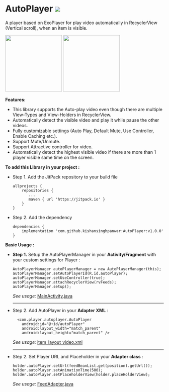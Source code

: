 

# AutoPlayer [![](https://jitpack.io/v/kishansinghpanwar/AutoPlayer.svg)](https://jitpack.io/#kishansinghpanwar/AutoPlayer)
A player based on ExoPlayer for play video automatically in RecyclerView (Vertical scroll), when an item is visible.

<img src="https://github.com/kishansinghpanwar/AutoPlayer/blob/master/Screenshots/screenshot-1.png" width="180" >    <img src="https://github.com/kishansinghpanwar/AutoPlayer/blob/master/Screenshots/screenshot-2.png" width="180">

 **Features:**
 - This library supports the Auto-play video even though there are multiple View-Types and View-Holders in RecyclerView.
 -  Automatically detect the visible video and play it while pause the other videos.
- Fully customizable settings (Auto Play, Default Mute, Use Controller, Enable Caching etc.).
- Support Mute/Unmute.
- Support Attractive controller for video.
- Automatically detect the highest visible video if there are more than 1 player visible same time on the screen.


 **To add this Library in your project :**
 - Step 1. Add the JitPack repository to your build file
    
    
	```
	allprojects {
	    repositories {
	       ...
	       maven { url 'https://jitpack.io' }
	    }
	}
	 ```  
   
 - Step 2. Add the dependency
	```
	dependencies {
	    implementation 'com.github.kishansinghpanwar:AutoPlayer:v1.0.0'
	}
	```
**Basic Usage :**
- **Step 1.** Setup the AutoPlayerManager in your **Activity/Fragment** with your custom settings for Player :

	```
	AutoPlayerManager autoPlayerManager = new AutoPlayerManager(this);  
    autoPlayerManager.setAutoPlayerId(R.id.autoPlayer);  
    autoPlayerManager.setUseController(true);  
    autoPlayerManager.attachRecyclerView(rvFeeds);  
    autoPlayerManager.setup();
	```
	*See usage:* [MainActivity.java](https://github.com/kishansinghpanwar/AutoPlayer/blob/master/app/src/main/java/com/example/autoplayer/MainActivity.java)
	
  ------
  
- Step 2. Add AutoPlayer in your **Adapter XML** :
  ```
	<com.player.autoplayer.AutoPlayer  
	  android:id="@+id/autoPlayer"  
	  android:layout_width="match_parent"  
	  android:layout_height="match_parent" />
  ```
  *See usage:* [item_layout_video.xml](https://github.com/kishansinghpanwar/AutoPlayer/blob/master/app/src/main/res/layout/item_layout_video.xml)
  	
  ------
  
 - Step 2. Set Player URL and Placeholder in your **Adapter class** :
	  ```
	holder.autoPlayer.setUrl(feedBeanList.get(position).getUrl());  
	holder.autoPlayer.setAnimationTime(500);  
	holder.autoPlayer.setPlaceholderView(holder.placeHolderView);
	  ```
	  *See usage:* [FeedAdapter.java](https://github.com/kishansinghpanwar/AutoPlayer/blob/master/app/src/main/java/com/example/autoplayer/adapter/FeedAdapter.java)
	  



